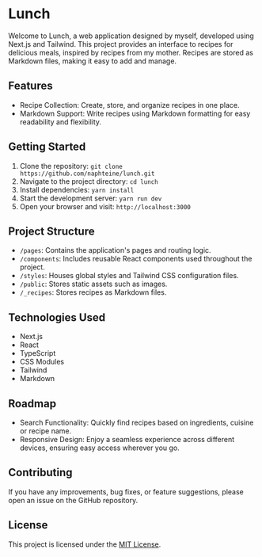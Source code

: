 # Lunch

Welcome to Lunch, a web application designed by myself, developed using Next.js and Tailwind. This project provides an interface to recipes for delicious meals, inspired by recipes from my mother. Recipes are stored as Markdown files, making it easy to add and manage.

## Features

- Recipe Collection: Create, store, and organize recipes in one place.
- Markdown Support: Write recipes using Markdown formatting for easy readability and flexibility.

## Getting Started

1. Clone the repository: `git clone https://github.com/naphteine/lunch.git`
2. Navigate to the project directory: `cd lunch`
3. Install dependencies: `yarn install`
4. Start the development server: `yarn run dev`
5. Open your browser and visit: `http://localhost:3000`

## Project Structure

- `/pages`: Contains the application's pages and routing logic.
- `/components`: Includes reusable React components used throughout the project.
- `/styles`: Houses global styles and Tailwind CSS configuration files.
- `/public`: Stores static assets such as images.
- `/_recipes`: Stores recipes as Markdown files.

## Technologies Used

- Next.js
- React
- TypeScript
- CSS Modules
- Tailwind
- Markdown

## Roadmap

- Search Functionality: Quickly find recipes based on ingredients, cuisine or recipe name.
- Responsive Design: Enjoy a seamless experience across different devices, ensuring easy access wherever you go.

## Contributing

If you have any improvements, bug fixes, or feature suggestions, please open an issue on the GitHub repository.

## License

This project is licensed under the [MIT License](./LICENSE).
